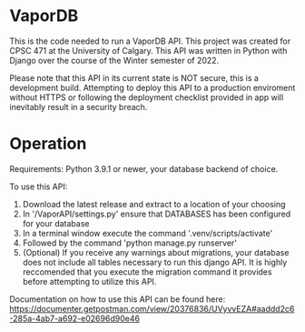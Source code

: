 # VaporDB
This is the code needed to run a VaporDB API. This project was created for CPSC 471 at the University of Calgary.
This API was written in Python with Django over the course of the Winter semester of 2022.

Please note that this API in its current state is NOT secure, this is a development build. Attempting to deploy this API to a production enviroment without HTTPS or following the deployment checklist provided in app will inevitably result in a security breach.

# Operation
Requirements: Python 3.9.1 or newer, your database backend of choice.

To use this API:

1. Download the latest release and extract to a location of your choosing
2. In '/VaporAPI/settings.py' ensure that DATABASES has been configured for your database 
3. In a terminal window execute the command '.venv/scripts/activate'
4. Followed by the command 'python manage.py runserver'
5. (Optional) If you receive any warnings about migrations, your database does not include all tables necessary to run this django API. It is highly reccomended that you execute the migration command it provides before attempting to utilize this API.

Documentation on how to use this API can be found here:
https://documenter.getpostman.com/view/20376836/UVyvvEZA#aaddd2c6-285a-4ab7-a692-e02696d90e46
